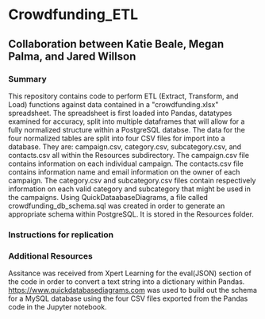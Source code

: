 # Crowdfunding_ETL
## Collaboration between Katie Beale, Megan Palma, and Jared Willson

### Summary
This repository contains code to perform ETL (Extract, Transform, and Load) functions against data contained in a "crowdfunding.xlsx" spreadsheet. The spreadsheet is first loaded into Pandas, datatypes examined for accuracy, split into multiple dataframes that will allow for a fully normalized structure within a PostgreSQL databse. The data for the four normalized tables are split into four CSV files for import into a database. They are: campaign.csv, category.csv, subcategory.csv, and contacts.csv all within the Resources subdirectory. The campaign.csv file contains information on each individual campaign. The contacts.csv file contains information name and email information on the owner of each campaign. The category.csv and subcategory.csv files contain respectively information on each valid category and subcategory that might be used in the campaigns. Using QuickDataabaseDiagrams, a file called crowdfunding_db_schema.sql was created in order to generate an appropriate schema within PostgreSQL. It is stored in the Resources folder. 

### Instructions for replication


### Additional Resources
Assitance was received from Xpert Learning for the eval(JSON) section of the code in order to convert a text string into a dictionary within Pandas. https://www.quickdatabasediagrams.com was used to build out the schema for a MySQL database using the four CSV files exported from the Pandas code in the Jupyter notebook. 